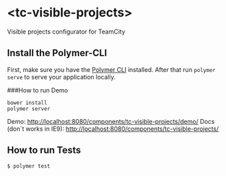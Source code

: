 # \<tc-visible-projects\>

Visible projects configurator for TeamCity

## Install the Polymer-CLI

First, make sure you have the [Polymer CLI](https://www.npmjs.com/package/polymer-cli) installed. 
After that run `polymer serve` to serve your application locally.

###How to run Demo
```
bower install
polymer server
```

Demo: [http://localhost:8080/components/tc-visible-projects/demo/](http://localhost:8080/components/tc-visible-projects/demo/)
Docs (don`t works in IE9): [http://localhost:8080/components/tc-visible-projects/](http://localhost:8080/components/tc-visible-projects/)  

## How to run Tests

```
$ polymer test
```
